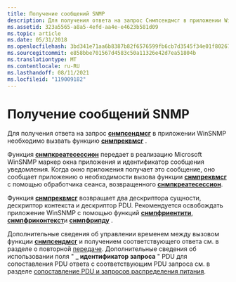 ```yaml
---
title: Получение сообщений SNMP
description: Для получения ответа на запрос Снмпсендмсг в приложении WinSNMP необходимо вызвать функцию Снмпреквмсг.
ms.assetid: 323a5565-a8a5-4efd-aa4e-e4623b581d09
ms.topic: article
ms.date: 05/31/2018
ms.openlocfilehash: 3bd341e71aa6b8387b82f6576599fb6cb7d3545f34e01f80267f19a73edb7cba
ms.sourcegitcommit: e858bbe701567d4583c50a11326e42d7ea51804b
ms.translationtype: MT
ms.contentlocale: ru-RU
ms.lasthandoff: 08/11/2021
ms.locfileid: "119009182"
---
```

# <a name="receiving-snmp-messages"></a>Получение сообщений SNMP

Для получения ответа на запрос [**снмпсендмсг**](/windows/desktop/api/Winsnmp/nf-winsnmp-snmpsendmsg) в приложении WinSNMP необходимо вызвать функцию [**снмпреквмсг**](/windows/desktop/api/Winsnmp/nf-winsnmp-snmprecvmsg) .

Функция [**снмпкреатесессион**](/windows/desktop/api/Winsnmp/nf-winsnmp-snmpcreatesession) передает в реализацию Microsoft WinSNMP маркер окна приложения и идентификатор сообщения уведомления. Когда окно приложения получает это сообщение, оно сообщает приложению о необходимости вызова функции [**снмпреквмсг**](/windows/desktop/api/Winsnmp/nf-winsnmp-snmprecvmsg) с помощью обработчика сеанса, возвращенного [**снмпкреатесессион**](/windows/desktop/api/Winsnmp/nf-winsnmp-snmpcreatesession).

Функция [**снмпреквмсг**](/windows/desktop/api/Winsnmp/nf-winsnmp-snmprecvmsg) возвращает два дескриптора сущности, дескриптор контекста и дескриптор PDU. Рекомендуется освобождать приложение WinSNMP с помощью функций [**снмпфриентити**](/windows/desktop/api/Winsnmp/nf-winsnmp-snmpfreeentity), [**снмпфриконтекст**](/windows/desktop/api/Winsnmp/nf-winsnmp-snmpfreecontext)и [**снмпфрипду**](/windows/desktop/api/Winsnmp/nf-winsnmp-snmpfreepdu) .

Дополнительные сведения об управлении временем между вызовом функции [**снмпсендмсг**](/windows/desktop/api/Winsnmp/nf-winsnmp-snmpsendmsg) и получением соответствующего ответа см. в разделе о повторной [передаче](about-retransmission.md). Дополнительные сведения об использовании поля " **\_ идентификатор запроса** " PDU для сопоставления PDU ответа с соответствующим PDU запроса см. в разделе [сопоставление PDU и запросов распределения питания](matching-response-and-request-pdus.md).

 

 




